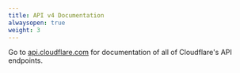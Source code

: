 ```yaml
---
title: API v4 Documentation
alwaysopen: true
weight: 3
---
```


Go to [api.cloudflare.com](https://api.cloudflare.com) for documentation of all of Cloudflare's API endpoints.
